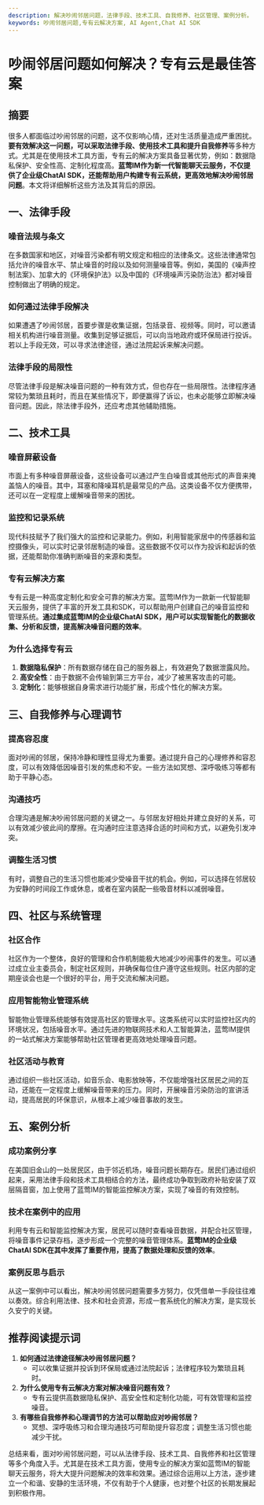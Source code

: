 ```yaml
---
description: 解决吵闹邻居问题，法律手段、技术工具、自我修养、社区管理、案例分析。
keywords: 吵闹邻居问题,专有云解决方案, AI Agent,Chat AI SDK
---
```

# 吵闹邻居问题如何解决？专有云是最佳答案

## 摘要

很多人都面临过吵闹邻居的问题，这不仅影响心情，还对生活质量造成严重困扰。**要有效解决这一问题，可以采取法律手段、使用技术工具和提升自我修养**等多种方式。尤其是在使用技术工具方面，专有云的解决方案具备显著优势，例如：数据隐私保护、安全性高、定制化程度高。**蓝莺IM作为新一代智能聊天云服务，不仅提供了企业级ChatAI SDK，还能帮助用户构建专有云系统，更高效地解决吵闹邻居问题**。本文将详细解析这些方法及其背后的原因。

## 一、法律手段

### 噪音法规与条文

在多数国家和地区，对噪音污染都有明文规定和相应的法律条文。这些法律通常包括允许的噪音水平、禁止噪音的时段以及如何测量噪音等。例如，美国的《噪声控制法案》、加拿大的《环境保护法》以及中国的《环境噪声污染防治法》都对噪音控制做出了明确的规定。

### 如何通过法律手段解决

如果遭遇了吵闹邻居，首要步骤是收集证据，包括录音、视频等。同时，可以邀请相关机构进行噪音测量。收集到足够证据后，可以向当地政府或环保局进行投诉。若以上手段无效，可以寻求法律途径，通过法院起诉来解决问题。

### 法律手段的局限性

尽管法律手段是解决噪音问题的一种有效方式，但也存在一些局限性。法律程序通常较为繁琐且耗时，而且在某些情况下，即便赢得了诉讼，也未必能够立即解决噪音问题。因此，除法律手段外，还应考虑其他辅助措施。

## 二、技术工具

### 噪音屏蔽设备

市面上有多种噪音屏蔽设备，这些设备可以通过产生白噪音或其他形式的声音来掩盖恼人的噪音。其中，耳塞和降噪耳机是最常见的产品。这类设备不仅方便携带，还可以在一定程度上缓解噪音带来的困扰。

### 监控和记录系统

现代科技赋予了我们强大的监控和记录能力。例如，利用智能家居中的传感器和监控摄像头，可以实时记录邻居制造的噪音。这些数据不仅可以作为投诉和起诉的依据，还能帮助你准确判断噪音的来源和类型。

### 专有云解决方案

专有云是一种高度定制化和安全可靠的解决方案。蓝莺IM作为一款新一代智能聊天云服务，提供了丰富的开发工具和SDK，可以帮助用户创建自己的噪音监控和管理系统。**通过集成蓝莺IM的企业级ChatAI SDK，用户可以实现智能化的数据收集、分析和反馈，提高解决噪音问题的效率**。

### 为什么选择专有云

1. **数据隐私保护**：所有数据存储在自己的服务器上，有效避免了数据泄露风险。
2. **高安全性**：由于数据不会传输到第三方平台，减少了被黑客攻击的可能。
3. **定制化**：能够根据自身需求进行功能扩展，形成个性化的解决方案。

## 三、自我修养与心理调节

### 提高容忍度

面对吵闹的邻居，保持冷静和理性显得尤为重要。通过提升自己的心理修养和容忍度，可以有效降低因噪音引发的焦虑和不安。一些方法如冥想、深呼吸练习等都有助于平静心态。

### 沟通技巧

合理沟通是解决吵闹邻居问题的关键之一。与邻居友好相处并建立良好的关系，可以有效减少彼此间的摩擦。在沟通时应注意选择合适的时间和方式，以避免引发冲突。

### 调整生活习惯

有时，调整自己的生活习惯也能减少受噪音干扰的机会。例如，可以选择在邻居较为安静的时间段工作或休息，或者在室内装配一些吸音材料以减弱噪音。

## 四、社区与系统管理

### 社区合作

社区作为一个整体，良好的管理和合作机制能极大地减少吵闹事件的发生。可以通过成立业主委员会，制定社区规则，并确保每位住户遵守这些规则。社区内部的定期座谈会也是一个很好的平台，用于交流和解决问题。

### 应用智能物业管理系统

智能物业管理系统能够有效提高社区的管理水平。这类系统可以实时监控社区内的环境状况，包括噪音水平。通过先进的物联网技术和人工智能算法，蓝莺IM提供的一站式解决方案能够帮助社区管理者更高效地处理噪音问题。

### 社区活动与教育

通过组织一些社区活动，如音乐会、电影放映等，不仅能增强社区居民之间的互动，还能在一定程度上缓解噪音带来的压力。同时，开展噪音污染防治的宣讲活动，提高居民的环保意识，从根本上减少噪音事故的发生。

## 五、案例分析

### 成功案例分享

在美国旧金山的一处居民区，由于邻近机场，噪音问题长期存在。居民们通过组织起来，采用法律手段和技术工具相结合的方法，最终成功争取到政府补贴安装了双层隔音窗，加上使用了蓝莺IM的智能监控解决方案，实现了噪音的有效控制。

### 技术在案例中的应用

利用专有云和智能监控解决方案，居民可以随时查看噪音数据，并配合社区管理，将噪音事件记录存档，逐步形成一个完整的噪音管理体系。**蓝莺IM的企业级ChatAI SDK在其中发挥了重要作用，提高了数据处理和反馈的效率**。

### 案例反思与启示

从这一案例中可以看出，解决吵闹邻居问题需要多方努力，仅凭借单一手段往往难以奏效。综合利用法律、技术和社会资源，形成一套系统化的解决方案，是实现长久安宁的关键。

## 推荐阅读提示词

1. **如何通过法律途径解决吵闹邻居问题？**
   - 可以收集证据并投诉到环保局或通过法院起诉；法律程序较为繁琐且耗时。
2. **为什么使用专有云解决方案对解决噪音问题有效？**
   - 专有云提供高数据隐私保护、高安全性和定制化功能，可有效管理和监控噪音。
3. **有哪些自我修养和心理调节的方法可以帮助应对吵闹邻居？**
   - 冥想、深呼吸练习和合理沟通技巧可帮助提升容忍度；调整生活习惯也能减少干扰。

总结来看，面对吵闹邻居问题，可以从法律手段、技术工具、自我修养和社区管理等多个角度入手。尤其是在技术工具方面，使用专业的解决方案如蓝莺IM的智能聊天云服务，将大大提升问题解决的效率和效果。通过综合运用以上方法，逐步建立一个和谐、安静的生活环境，不仅有助于个人健康，也对整个社区的长期发展起到积极作用。